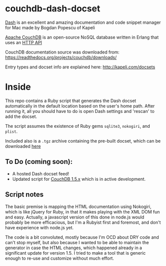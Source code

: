 couchdb-dash-docset
===================
[Dash](http://kapeli.com/dash) is an excellent and amazing documentation and code snippet manager for Mac made by Bogdan Popescu of Kapeli

[Apache CouchDB](http://couchdb.apache.org/) is an open-source NoSQL database written in Erlang that uses an [HTTP API](http://docs.couchdb.org/en/latest/)

CouchDB documentation source was downloaded from: https://readthedocs.org/projects/couchdb/downloads/

Entry types and docset info are explained here: http://kapeli.com/docsets

# Inside
This repo contains a Ruby script that generates the Dash docset automatically in the default location based on the user's home path. After running it, all you should have to do is open Dash settings and 'rescan' to add the docset.

The script assumes the existence of Ruby gems `sqlite3`, `nokogiri`, and `plist`.

Included also is a `.tgz` archive containing the pre-built docset, which can be downloaded [here](https://github.com/SteveBenner/couchdb-dash-docset/blob/master/CouchDB-1.4.docset.tgz?raw=true)

## To Do (coming soon):
- A hosted Dash docset feed!
- Updated script for [CouchDB 1.5.x](http://docs.couchdb.org/en/latest/contents.html) which is in active development.

## Script notes
The basic premise is mapping the HTML documentation using Nokogiri, which is like jQuery for Ruby, in that it makes playing with the XML DOM fun and easy. Actually, a javascript version of this done in node.js would probably be more efficacious, but I'm a Rubyist first and foremost, and don't have experience with node.js yet.

The code is a bit convoluted, mostly because I'm OCD about DRY code and can't stop myself, but also because I wanted to be able to maintain the generator in case the HTML changes, which happened already in a significant update for version 1.5. I tried to make a tool that is generic enough to re-use and customize without much effort.
